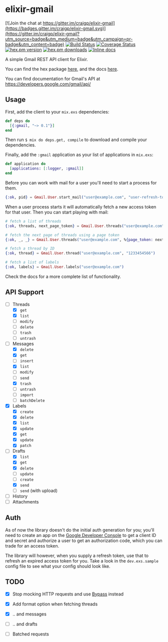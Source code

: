 elixir-gmail 
============

[![Join the chat at https://gitter.im/craigp/elixir-gmail](https://badges.gitter.im/craigp/elixir-gmail.svg)](https://gitter.im/craigp/elixir-gmail?utm_source=badge&utm_medium=badge&utm_campaign=pr-badge&utm_content=badge)
[![Build Status](https://secure.travis-ci.org/craigp/elixir-gmail.png?branch=master "Build Status")](http://travis-ci.org/craigp/elixir-gmail) 
[![Coverage Status](https://coveralls.io/repos/craigp/elixir-gmail/badge.svg?branch=master&service=github)](https://coveralls.io/github/craigp/elixir-gmail?branch=master) 
[![hex.pm version](https://img.shields.io/hexpm/v/gmail.svg)](https://hex.pm/packages/gmail) 
[![hex.pm downloads](https://img.shields.io/hexpm/dt/gmail.svg)](https://hex.pm/packages/gmail)
[![Inline docs](http://inch-ci.org/github/craigp/elixir-gmail.svg?branch=master&style=flat)](http://inch-ci.org/github/craigp/elixir-gmail)

A simple Gmail REST API client for Elixir.

You can find the hex package [here](https://hex.pm/packages/gmail), and the docs [here](http://hexdocs.pm/gmail).

You can find documentation for Gmail's API at https://developers.google.com/gmail/api/

## Usage

First, add the client to your `mix.exs` dependencies:

```elixir
def deps do
  [{:gmail, "~> 0.1"}]
end
```

Then run `$ mix do deps.get, compile` to download and compile your dependencies.

Finally, add the `:gmail` application as your list of applications in `mix.exs`:

```elixir
def application do
  [applications: [:logger, :gmail]]
end
```

Before you can work with mail for a user you'll need to start a process for them.

```elixir
{:ok, pid} = Gmail.User.start_mail("user@example.com", "user-refresh-token")
```

When a user process starts it will automatically fetch a new access token for that user. Then
you can start playing with mail:

```elixir
# fetch a list of threads
{:ok, threads, next_page_token} = Gmail.User.threads("user@example.com") 

# fetch the next page of threads using a page token
{:ok, _, _} = Gmail.User.threads("user@example.com", %{page_token: next_page_token}) 

# fetch a thread by ID
{:ok, thread} = Gmail.User.thread("user@example.com", "1233454566") 

# fetch a list of labels
{:ok, labels} = Gmail.User.labels("user@example.com") 
```

Check the docs for a more complete list of functionality.

## API Support

* [ ] Threads
  * [x] `get`
  * [x] `list`
  * [ ] `modify`
  * [ ] `delete`
  * [ ] `trash`
  * [ ] `untrash`
* [ ] Messages
  * [x] `delete`
  * [x] `get`
  * [ ] `insert`
  * [x] `list`
  * [ ] `modify`
  * [ ] `send`
  * [x] `trash`
  * [ ] `untrash`
  * [ ] `import`
  * [ ] `batchDelete`
* [x] Labels
  * [x] `create`
  * [x] `delete`
  * [x] `list`
  * [x] `update`
  * [x] `get`
  * [x] `update`
  * [x] `patch`
* [ ] Drafts
  * [x] `list`
  * [x] `get`
  * [x] `delete`
  * [ ] `update`
  * [ ] `create`
  * [x] `send`
  * [ ] `send` (with upload)
* [ ] History
* [ ] Attachments

## Auth

As of now the library doesn't do the initial auth generation for you; you'll
need to create an app on the [Google Developer
Console](https://console.developers.google.com/) to get a client ID and secret
and authorize a user to get an authorization code, which you can trade for an
access token. 

The library will however, when you supply a refresh token, use that to refresh
an expired access token for you. Take a look in the `dev.exs.sample` config
file to see what your config should look like.

## TODO

* [x] Stop mocking HTTP requests and use [Bypass](https://github.com/PSPDFKit-labs/bypass) instead
* [x] Add format option when fetching threads
* [x] .. and messages
* [ ] .. and drafts
* [ ] Batched requests

